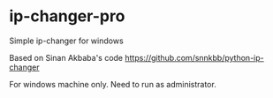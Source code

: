 # ip-changer-pro
Simple ip-changer for windows

Based on Sinan Akbaba's code 
https://github.com/snnkbb/python-ip-changer

For windows machine only.
Need to run as administrator.
